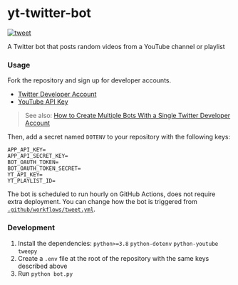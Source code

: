 # yt-twitter-bot
[![tweet](https://github.com/epassaro/yt-twitter-bot/actions/workflows/tweet.yml/badge.svg?branch=main)](https://github.com/epassaro/yt-twitter-bot/actions/workflows/tweet.yml)

A Twitter bot that posts random videos from a YouTube channel or playlist


### Usage

Fork the repository and sign up for developer accounts.

- [Twitter Developer Account](https://developer.twitter.com/en/apply-for-access)
- [YouTube API Key](https://www.youtube.com/watch?v=N18czV5tj5o&ab_channel=WebbyFan.com)
> See also: [How to Create Multiple Bots With a Single Twitter Developer Account](https://medium.com/geekculture/how-to-create-multiple-bots-with-a-single-twitter-developer-account-529eaba6a576)

Then, add a secret named `DOTENV` to your repository with the following keys:

```
APP_API_KEY=
APP_API_SECRET_KEY=
BOT_OAUTH_TOKEN=
BOT_OAUTH_TOKEN_SECRET=
YT_API_KEY=
YT_PLAYLIST_ID=
```

The bot is scheduled to run hourly on GitHub Actions, does not require extra deployment. You can change how the bot is triggered from [`.github/workflows/tweet.yml`](.github/workflows/tweet.yml).

### Development

1. Install the dependencies: `python>=3.8` `python-dotenv` `python-youtube` `tweepy`
2. Create a `.env` file at the root of the repository with the same keys described above
3. Run `python bot.py`
